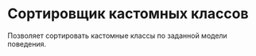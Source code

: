 # Сортировщик кастомных классов
Позволяет сортировать кастомные классы по заданной модели поведения.
